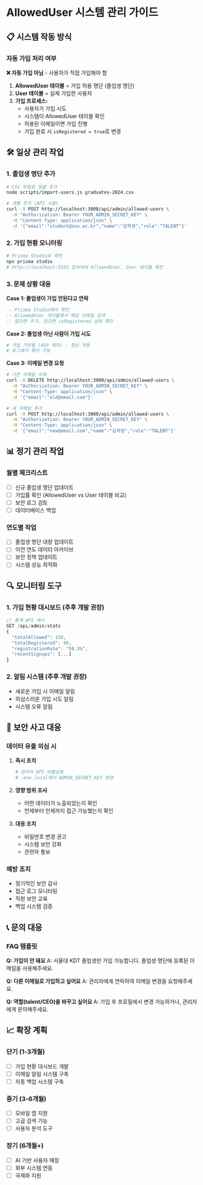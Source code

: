 # AllowedUser 시스템 관리 가이드

## 📋 시스템 작동 방식

### 자동 가입 처리 여부
**❌ 자동 가입 아님** - 사용자가 직접 가입해야 함

1. **AllowedUser 테이블** = 가입 허용 명단 (졸업생 명단)
2. **User 테이블** = 실제 가입한 사용자
3. **가입 프로세스:**
   - 사용자가 가입 시도
   - 시스템이 AllowedUser 테이블 확인
   - 허용된 이메일이면 가입 진행
   - 가입 완료 시 `isRegistered = true`로 변경

## 🛠 일상 관리 작업

### 1. 졸업생 명단 추가
```bash
# CSV 파일로 일괄 추가
node scripts/import-users.js graduates-2024.csv

# 개별 추가 (API 사용)
curl -X POST http://localhost:3000/api/admin/allowed-users \
  -H "Authorization: Bearer YOUR_ADMIN_SECRET_KEY" \
  -H "Content-Type: application/json" \
  -d '{"email":"student@snu.ac.kr","name":"김학생","role":"TALENT"}'
```

### 2. 가입 현황 모니터링
```bash
# Prisma Studio로 확인
npx prisma studio
# http://localhost:5555 접속하여 AllowedUser, User 테이블 확인
```

### 3. 문제 상황 대응

**Case 1: 졸업생이 가입 안된다고 연락**
```sql
-- Prisma Studio에서 확인
-- AllowedUser 테이블에서 해당 이메일 검색
-- 없으면 추가, 있으면 isRegistered 상태 확인
```

**Case 2: 졸업생 아닌 사람이 가입 시도**
```bash
# 가입 거부됨 (403 에러) - 정상 작동
# 로그에서 확인 가능
```

**Case 3: 이메일 변경 요청**
```bash
# 기존 이메일 삭제
curl -X DELETE http://localhost:3000/api/admin/allowed-users \
  -H "Authorization: Bearer YOUR_ADMIN_SECRET_KEY" \
  -H "Content-Type: application/json" \
  -d '{"email":"old@email.com"}'

# 새 이메일 추가
curl -X POST http://localhost:3000/api/admin/allowed-users \
  -H "Authorization: Bearer YOUR_ADMIN_SECRET_KEY" \
  -H "Content-Type: application/json" \
  -d '{"email":"new@email.com","name":"김학생","role":"TALENT"}'
```

## 📊 정기 관리 작업

### 월별 체크리스트
- [ ] 신규 졸업생 명단 업데이트
- [ ] 가입률 확인 (AllowedUser vs User 테이블 비교)
- [ ] 보안 로그 검토
- [ ] 데이터베이스 백업

### 연도별 작업
- [ ] 졸업생 명단 대량 업데이트
- [ ] 이전 연도 데이터 아카이브
- [ ] 보안 정책 업데이트
- [ ] 시스템 성능 최적화

## 🔍 모니터링 도구

### 1. 가입 현황 대시보드 (추후 개발 권장)
```javascript
// 통계 API 예시
GET /api/admin/stats
{
  "totalAllowed": 150,
  "totalRegistered": 89,
  "registrationRate": "59.3%",
  "recentSignups": [...]
}
```

### 2. 알림 시스템 (추후 개발 권장)
- 새로운 가입 시 이메일 알림
- 의심스러운 가입 시도 알림
- 시스템 오류 알림

## 🚨 보안 사고 대응

### 데이터 유출 의심 시
1. **즉시 조치**
   ```bash
   # 관리자 API 비활성화
   # .env.local에서 ADMIN_SECRET_KEY 변경
   ```

2. **영향 범위 조사**
   - 어떤 데이터가 노출되었는지 확인
   - 언제부터 언제까지 접근 가능했는지 확인

3. **대응 조치**
   - 비밀번호 변경 권고
   - 시스템 보안 강화
   - 관련자 통보

### 예방 조치
- 정기적인 보안 감사
- 접근 로그 모니터링
- 직원 보안 교육
- 백업 시스템 검증

## 📞 문의 대응

### FAQ 템플릿

**Q: 가입이 안 돼요**
A: 서울대 KDT 졸업생만 가입 가능합니다. 졸업생 명단에 등록된 이메일을 사용해주세요.

**Q: 다른 이메일로 가입하고 싶어요**
A: 관리자에게 연락하여 이메일 변경을 요청해주세요.

**Q: 역할(talent/CEO)을 바꾸고 싶어요**
A: 가입 후 프로필에서 변경 가능하거나, 관리자에게 문의해주세요.

## 📈 확장 계획

### 단기 (1-3개월)
- [ ] 가입 현황 대시보드 개발
- [ ] 이메일 알림 시스템 구축
- [ ] 자동 백업 시스템 구축

### 중기 (3-6개월)
- [ ] 모바일 앱 지원
- [ ] 고급 검색 기능
- [ ] 사용자 분석 도구

### 장기 (6개월+)
- [ ] AI 기반 사용자 매칭
- [ ] 외부 시스템 연동
- [ ] 국제화 지원 